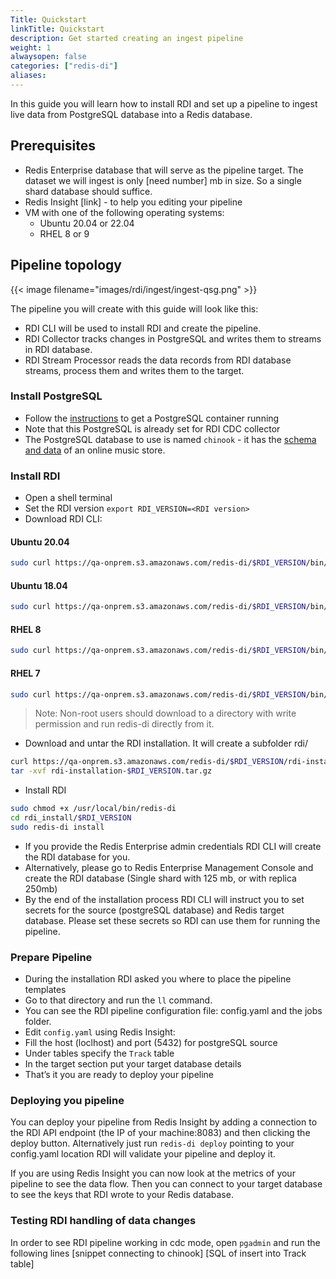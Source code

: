 ```yaml
---
Title: Quickstart
linkTitle: Quickstart
description: Get started creating an ingest pipeline
weight: 1
alwaysopen: false
categories: ["redis-di"]
aliases:
---
```

In this guide you will learn how to install RDI and set up a pipeline to ingest live data from PostgreSQL database into a Redis database.

## Prerequisites

- Redis Enterprise database that will serve as the pipeline target. The dataset we will ingest is only [need number] mb in size. So a single shard database should suffice.
- Redis Insight [link] - to help you editing your pipeline
- VM with one of the following operating systems:  
  - Ubuntu 20.04 or 22.04
  - RHEL 8 or 9

## Pipeline topology

{{< image filename="images/rdi/ingest/ingest-qsg.png" >}}

The pipeline you will create with this guide will look like this:

- RDI CLI will be used to install RDI and create the pipeline. 
- RDI Collector tracks changes in PostgreSQL and writes them to streams in RDI database.
- RDI Stream Processor reads the data records from RDI database streams, process them and writes them to the target.

### Install PostgreSQL

- Follow the [instructions](https://github.com/Redislabs-Solution-Architects/rdi-quickstart-postgres/tree/main) to get a PostgreSQL container running
- Note that this PostgreSQL is already set for RDI CDC collector
- The PostgreSQL database to use is named `chinook` - it has the [schema and data](https://www.kaggle.com/datasets/samaxtech/chinook-music-store-data?select=schema_diagram.png) of an online music store.

### Install RDI

- Open a shell terminal
- Set the RDI version `export RDI_VERSION=<RDI version>`
- Download RDI CLI:

#### Ubuntu 20.04

``` bash
sudo curl https://qa-onprem.s3.amazonaws.com/redis-di/$RDI_VERSION/bin/ubuntu-20.04/redis-di -o /usr/local/bin/redis-di
```

#### Ubuntu 18.04

``` bash
sudo curl https://qa-onprem.s3.amazonaws.com/redis-di/$RDI_VERSION/bin/ubuntu-18.04/redis-di -o /usr/local/bin/redis-di
```

#### RHEL 8

``` bash
sudo curl https://qa-onprem.s3.amazonaws.com/redis-di/$RDI_VERSION/bin/rhel-8.9/redis-di -o /usr/local/bin/redis-di
```

#### RHEL 7

``` bash
sudo curl https://qa-onprem.s3.amazonaws.com/redis-di/$RDI_VERSION/bin/rhel-7.9/redis-di -o /usr/local/bin/redis-di
```

> Note: Non-root users should download to a directory with write permission and run redis-di directly from it.


- Download and untar the RDI installation. It will create a subfolder rdi/<version number>
  
``` bash 
curl https://qa-onprem.s3.amazonaws.com/redis-di/$RDI_VERSION/rdi-installation-$RDI_VERSION.tar.gz -O
tar -xvf rdi-installation-$RDI_VERSION.tar.gz
```

- Install RDI

``` bash
sudo chmod +x /usr/local/bin/redis-di
cd rdi_install/$RDI_VERSION
sudo redis-di install
```

- If you provide the Redis Enterprise admin credentials RDI CLI will create the RDI database for you. 
- Alternatively, please go to Redis Enterprise Management Console and create the RDI database (Single shard with 125 mb, or with replica 250mb)
- By the end of the installation process RDI CLI will instruct you to set secrets for the source (postgreSQL database) and Redis target database. Please set these secrets so RDI can use them for running the pipeline.

### Prepare Pipeline

- During the installation RDI asked you where to place the pipeline templates
- Go to that directory and run the `ll` command.
- You can see the RDI pipeline configuration file: config.yaml and the jobs folder.
- Edit `config.yaml` using Redis Insight:
- Fill the host (loclhost) and port (5432) for postgreSQL source
- Under tables specify the `Track` table
- In the target section put your target database details 
- That’s it you are ready to deploy your pipeline

### Deploying you pipeline

You can deploy your pipeline from Redis Insight by adding a connection to the RDI API endpoint (the IP of your machine:8083) and then clicking the deploy button.
Alternatively just run `redis-di deploy` pointing to your config.yaml location
RDI will validate your pipeline and deploy it.

If you are using Redis Insight you can now look at the metrics of your pipeline to see the data flow. Then you can connect to your target database to see the keys that RDI wrote to your Redis database.

### Testing RDI handling of data changes

In order to see RDI pipeline working in cdc mode, open `pgadmin` and run the following lines
[snippet connecting to chinook]
[SQL of insert into Track table]

